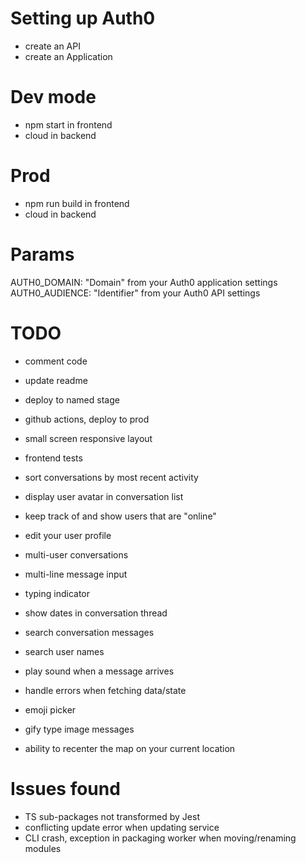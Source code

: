 # Setting up Auth0

- create an API
- create an Application

# Dev mode

- npm start in frontend
- cloud in backend

# Prod

- npm run build in frontend
- cloud in backend

# Params

AUTH0_DOMAIN: "Domain" from your Auth0 application settings
AUTH0_AUDIENCE: "Identifier" from your Auth0 API settings

# TODO

- comment code
- update readme
- deploy to named stage
- github actions, deploy to prod
- small screen responsive layout

- frontend tests
- sort conversations by most recent activity
- display user avatar in conversation list
- keep track of and show users that are "online"
- edit your user profile
- multi-user conversations
- multi-line message input
- typing indicator
- show dates in conversation thread
- search conversation messages
- search user names
- play sound when a message arrives
- handle errors when fetching data/state
- emoji picker
- gify type image messages
- ability to recenter the map on your current location

# Issues found

- TS sub-packages not transformed by Jest
- conflicting update error when updating service
- CLI crash, exception in packaging worker when moving/renaming modules
